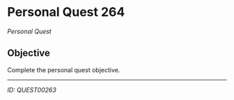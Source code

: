 # Personal Quest 264

*Personal Quest*

## Objective
Complete the personal quest objective.

---
*ID: QUEST00263*
